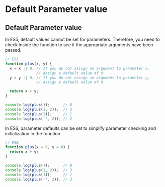 # Default Parameter value

## Default Parameter value

In ES5, default values cannot be set for parameters. Therefore, you need to check inside the function to see if the appropriate arguments have been passed.

```javascript
// ES5
function plus(x, y) {
  x = x || 0; // If you do not assign an argument to parameter x, 
              // assign a default value of 0.
  y = y || 0; // If you do not assign an argument to parameter y, 
              // assign a default value of 0.

  return x + y;
}

console.log(plus());      // 0
console.log(plus(1, 2));  // 3
console.log(plus(1));     // 1
console.log(plus('', 2)); // 2
```

In ES6, parameter defaults can be set to simplify parameter checking and initialization in the function.

```javascript
// ES6
function plus(x = 0, y = 0) {
  return x + y;
}

console.log(plus());      // 0
console.log(plus(1, 2));  // 3
console.log(plus(1));     // 1
console.log(plus('', 2)); // 2
```

